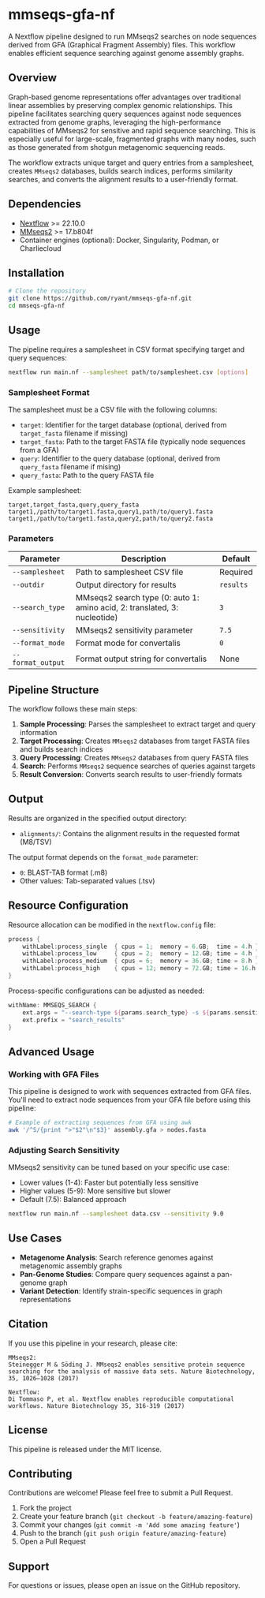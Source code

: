 # mmseqs-gfa-nf

A Nextflow pipeline designed to run MMseqs2 searches on node sequences derived from GFA (Graphical Fragment Assembly) files. This workflow enables efficient sequence searching against genome assembly graphs.

## Overview

Graph-based genome representations offer advantages over traditional linear assemblies by preserving complex genomic relationships. This pipeline facilitates searching query sequences against node sequences extracted from genome graphs, leveraging the high-performance capabilities of MMseqs2 for sensitive and rapid sequence searching. This is especially useful for large-scale, fragmented graphs with many nodes, such as those generated from shotgun metagenomic sequencing reads.

The workflow extracts unique target and query entries from a samplesheet, creates `MMseqs2` databases, builds search indices, performs similarity searches, and converts the alignment results to a user-friendly format.

## Dependencies

- [Nextflow](https://www.nextflow.io/) >= 22.10.0
- [MMseqs2](https://github.com/soedinglab/MMseqs2) >= 17.b804f
- Container engines (optional): Docker, Singularity, Podman, or Charliecloud

## Installation

```bash
# Clone the repository
git clone https://github.com/ryant/mmseqs-gfa-nf.git
cd mmseqs-gfa-nf
```

## Usage

The pipeline requires a samplesheet in CSV format specifying target and query sequences:

```bash
nextflow run main.nf --samplesheet path/to/samplesheet.csv [options]
```

### Samplesheet Format

The samplesheet must be a CSV file with the following columns:
- `target`: Identifier for the target database (optional, derived from `target_fasta` filename if missing)
- `target_fasta`: Path to the target FASTA file (typically node sequences from a GFA)
- `query`: Identifier to the query database (optional, derived from `query_fasta` filename if mising)
- `query_fasta`: Path to the query FASTA file

Example samplesheet:
```csv
target,target_fasta,query,query_fasta
target1,/path/to/target1.fasta,query1,path/to/query1.fasta
target1,/path/to/target1.fasta,query2,path/to/query2.fasta
```

### Parameters

| Parameter | Description | Default |
|-----------|-------------|---------|
| `--samplesheet` | Path to samplesheet CSV file | Required |
| `--outdir` | Output directory for results | `results` |
| `--search_type` | MMseqs2 search type (0: auto 1: amino acid, 2: translated, 3: nucleotide) | `3` |
| `--sensitivity` | MMseqs2 sensitivity parameter | `7.5` |
| `--format_mode` | Format mode for convertalis | `0` |
| `--format_output` | Format output string for convertalis | None |

## Pipeline Structure

The workflow follows these main steps:

1. **Sample Processing**: Parses the samplesheet to extract target and query information
2. **Target Processing**: Creates `MMseqs2` databases from target FASTA files and builds search indices
3. **Query Processing**: Creates `MMseqs2` databases from query FASTA files
4. **Search**: Performs `MMseqs2` sequence searches of queries against targets
5. **Result Conversion**: Converts search results to user-friendly formats

## Output

Results are organized in the specified output directory:
- `alignments/`: Contains the alignment results in the requested format (M8/TSV)

The output format depends on the `format_mode` parameter:
- `0`: BLAST-TAB format (.m8)
- Other values: Tab-separated values (.tsv)

## Resource Configuration

Resource allocation can be modified in the `nextflow.config` file:

```groovy
process {
    withLabel:process_single  { cpus = 1;  memory = 6.GB;  time = 4.h }
    withLabel:process_low     { cpus = 2;  memory = 12.GB; time = 4.h }
    withLabel:process_medium  { cpus = 6;  memory = 36.GB; time = 8.h }
    withLabel:process_high    { cpus = 12; memory = 72.GB; time = 16.h }
}
```

Process-specific configurations can be adjusted as needed:

```groovy
withName: MMSEQS_SEARCH {
    ext.args = "--search-type ${params.search_type} -s ${params.sensitivity}"
    ext.prefix = "search_results"
}
```

## Advanced Usage

### Working with GFA Files

This pipeline is designed to work with sequences extracted from GFA files. You'll need to extract node sequences from your GFA file before using this pipeline:

```bash
# Example of extracting sequences from GFA using awk
awk '/^S/{print ">"$2"\n"$3}' assembly.gfa > nodes.fasta
```

### Adjusting Search Sensitivity

MMseqs2 sensitivity can be tuned based on your specific use case:
- Lower values (1-4): Faster but potentially less sensitive
- Higher values (5-9): More sensitive but slower
- Default (7.5): Balanced approach

```bash
nextflow run main.nf --samplesheet data.csv --sensitivity 9.0
```

## Use Cases

- **Metagenome Analysis**: Search reference genomes against metagenomic assembly graphs
- **Pan-Genome Studies**: Compare query sequences against a pan-genome graph
- **Variant Detection**: Identify strain-specific sequences in graph representations

## Citation

If you use this pipeline in your research, please cite:

```
MMseqs2: 
Steinegger M & Söding J. MMseqs2 enables sensitive protein sequence searching for the analysis of massive data sets. Nature Biotechnology, 35, 1026–1028 (2017)

Nextflow:
Di Tommaso P, et al. Nextflow enables reproducible computational workflows. Nature Biotechnology 35, 316-319 (2017)
```

## License

This pipeline is released under the MIT license.

## Contributing

Contributions are welcome! Please feel free to submit a Pull Request.

1. Fork the project
2. Create your feature branch (`git checkout -b feature/amazing-feature`)
3. Commit your changes (`git commit -m 'Add some amazing feature'`)
4. Push to the branch (`git push origin feature/amazing-feature`)
5. Open a Pull Request

## Support

For questions or issues, please open an issue on the GitHub repository.